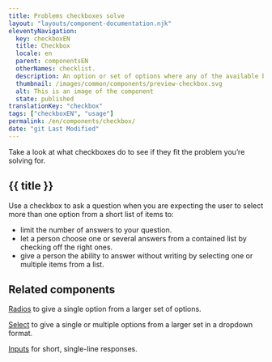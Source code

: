 ```yaml
---
title: Problems checkboxes solve
layout: "layouts/component-documentation.njk"
eleventyNavigation:
  key: checkboxEN
  title: Checkbox
  locale: en
  parent: componentsEN
  otherNames: checklist.
  description: An option or set of options where any of the available boxes can be selected.
  thumbnail: /images/common/components/preview-checkbox.svg
  alt: This is an image of the component
  state: published
translationKey: "checkbox"
tags: ["checkboxEN", "usage"]
permalink: /en/components/checkbox/
date: "git Last Modified"
---
```


Take a look at what checkboxes do to see if they fit the problem you’re solving for.

## {{ title }}

Use a checkbox to ask a question when you are expecting the user to select more than one option from a short list of items to:

- limit the number of answers to your question.
- let a person choose one or several answers from a contained list by checking off the right ones.
- give a person the ability to answer without writing by selecting one or multiple items from a list.

<section class="bg-full-width bg-dark text-light py-500 my-500">

<h2 class="mt-0 mb-400">Related components</h2>

<a href="/en/components/radio" class="link-light">Radios</a> to give a single option from a larger set of options.

<a href="/en/components/select" class="link-light">Select</a> to give a single or multiple options from a larger set in a dropdown format.

<a href="/en/components/input" class="link-light">Inputs</a> for short, single-line responses.

</section>
